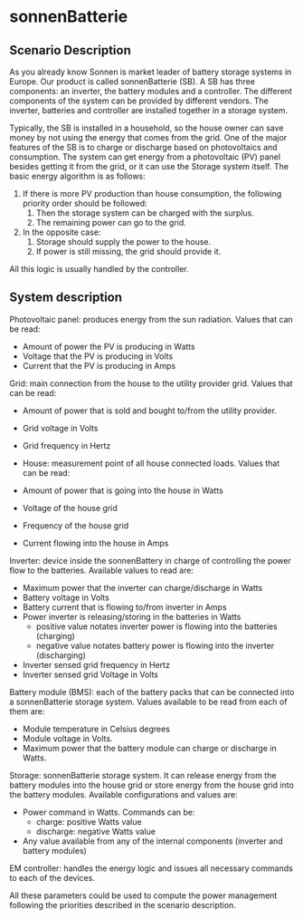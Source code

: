# sonnenBatterie

## Scenario Description
As you already know Sonnen is market leader of battery storage systems in Europe. Our product is called
sonnenBatterie (SB).
A SB has three components: an inverter, the battery modules and a controller. The different
components of the system can be provided by different vendors. The inverter, batteries and controller
are installed together in a storage system.

Typically, the SB is installed in a household, so the house owner can save money by not using the energy
that comes from the grid.
One of the major features of the SB is to charge or discharge based on photovoltaics and consumption.
The system can get energy from a photovoltaic (PV) panel besides getting it from the grid, or it can use
the Storage system itself.
The basic energy algorithm is as follows:
1. If there is more PV production than house consumption, the following priority order should be
followed:
   1. Then the storage system can be charged with the surplus.
   2. The remaining power can go to the grid.
2. In the opposite case:
   1. Storage should supply the power to the house.
   2. If power is still missing, the grid should provide it.

All this logic is usually handled by the controller.

## System description
Photovoltaic panel: produces energy from the sun radiation. Values that can be read:
* Amount of power the PV is producing in Watts
* Voltage that the PV is producing in Volts
* Current that the PV is producing in Amps

Grid: main connection from the house to the utility provider grid. Values that can be read:
* Amount of power that is sold and bought to/from the utility provider.
* Grid voltage in Volts
* Grid frequency in Hertz

* House: measurement point of all house connected loads. Values that can be read:
* Amount of power that is going into the house in Watts
* Voltage of the house grid
* Frequency of the house grid
* Current flowing into the house in Amps

Inverter: device inside the sonnenBattery in charge of controlling the power flow to the
batteries. Available values to read are:
* Maximum power that the inverter can charge/discharge in Watts
* Battery voltage in Volts
* Battery current that is flowing to/from inverter in Amps
* Power inverter is releasing/storing in the batteries in Watts
  * positive value notates inverter power is flowing into the batteries (charging)
  * negative value notates battery power is flowing into the inverter (discharging)
* Inverter sensed grid frequency in Hertz
* Inverter sensed grid Voltage in Volts

Battery module (BMS): each of the battery packs that can be connected into a sonnenBatterie
storage system. Values available to be read from each of them are:
* Module temperature in Celsius degrees
* Module voltage in Volts.
* Maximum power that the battery module can charge or discharge in Watts.

Storage: sonnenBatterie storage system. It can release energy from the battery modules into
the house grid or store energy from the house grid into the battery modules. Available
configurations and values are:
* Power command in Watts. Commands can be:
  * charge: positive Watts value
  * discharge: negative Watts value
* Any value available from any of the internal components (inverter and battery modules)

EM controller: handles the energy logic and issues all necessary commands to each of the
devices.

All these parameters could be used to compute the power management following the priorities
described in the scenario description.
